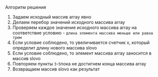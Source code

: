Алгоритм решения
1. Задаем исходный массив array явно
2. Делаем перебор значений исходного массива array
3. Проверяем каждое значение исходного массива array на соответствие условию - `длина элемента массива меньше или равна трем`
4. Если условие соблюдено, то увеличивается счетчик х, который определит длину нового массива slovo
5. Если условие соблюдено, то элемент массива array заносится в массив slovo
6. Повторяем пункты `3`-`5`пока не достигнем конца массива array
7. Возвращаем массив slovo как результат

 